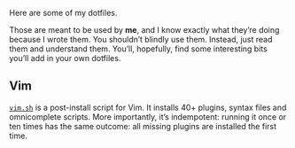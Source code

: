 Here are some of my dotfiles.

Those are meant to be used by **me**, and I know exactly what they’re doing
because I wrote them. You shouldn’t blindly use them. Instead, just read them
and understand them. You’ll, hopefully, find some interesting bits you’ll add
in your own dotfiles.


## Vim

[`vim.sh`][vimsh] is a post-install script for Vim. It installs 40+ plugins,
syntax files and omnicomplete scripts. More importantly, it’s indempotent:
running it once or ten times has the same outcome: all missing plugins are
installed the first time.

[vimsh]: https://github.com/bfontaine/Dotfiles/blob/master/vim.sh
